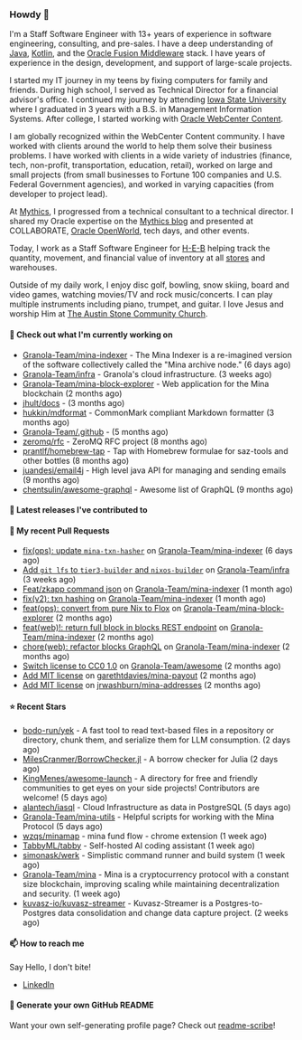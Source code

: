 ### Howdy 👋

I'm a Staff Software Engineer with 13+ years of experience in software engineering, consulting, and pre-sales. I have a deep understanding of [Java](https://www.oracle.com/java/), [Kotlin](https://kotlinlang.org/), and the [Oracle Fusion Middleware](https://www.oracle.com/middleware/) stack. I have years of experience in the design, development, and support of large-scale projects.

I started my IT journey in my teens by fixing computers for family and friends. During high school, I served as Technical Director for a financial advisor's office. I continued my journey by attending [Iowa State University](https://www.iastate.edu/) where I graduated in 3 years with a B.S. in Management Information Systems. After college, I started working with [Oracle WebCenter Content](https://docs.oracle.com/en/middleware/webcenter/content/12.2.1.4/).

I am globally recognized within the WebCenter Content community. I have worked with clients around the world to help them solve their business problems. I have worked with clients in a wide variety of industries (finance, tech, non-profit, transportation, education, retail), worked on large and small projects (from small businesses to Fortune 100 companies and U.S. Federal Government agencies), and worked in varying capacities (from developer to project lead).

At [Mythics](https://www.mythics.com/), I progressed from a technical consultant to a technical director. I shared my Oracle expertise on the [Mythics blog](https://mythics.com/blog/) and presented at COLLABORATE, [Oracle OpenWorld](https://www.oracle.com/cloudworld/), tech days, and other events.

Today, I work as a Staff Software Engineer for [H-E-B](https://digital.heb.com/) helping track the quantity, movement, and financial value of inventory at all [stores](https://heb.com/store-locations) and warehouses.

Outside of my daily work, I enjoy disc golf, bowling, snow skiing, board and video games, watching movies/TV and rock music/concerts. I can play multiple instruments including piano, trumpet, and guitar. I love Jesus and worship Him at [The Austin Stone Community Church](https://austinstone.org/).

#### 👷 Check out what I'm currently working on

- [Granola-Team/mina-indexer](https://github.com/Granola-Team/mina-indexer) - The Mina Indexer is a re-imagined version of the software collectively called the &#34;Mina archive node.&#34; (6 days ago)
- [Granola-Team/infra](https://github.com/Granola-Team/infra) - Granola&#39;s cloud infrastructure. (3 weeks ago)
- [Granola-Team/mina-block-explorer](https://github.com/Granola-Team/mina-block-explorer) - Web application for the Mina blockchain (2 months ago)
- [jhult/docs](https://github.com/jhult/docs) -  (3 months ago)
- [hukkin/mdformat](https://github.com/hukkin/mdformat) - CommonMark compliant Markdown formatter (3 months ago)
- [Granola-Team/.github](https://github.com/Granola-Team/.github) -  (5 months ago)
- [zeromq/rfc](https://github.com/zeromq/rfc) - ZeroMQ RFC project (8 months ago)
- [prantlf/homebrew-tap](https://github.com/prantlf/homebrew-tap) - Tap with Homebrew formulae for saz-tools and other bottles (8 months ago)
- [juandesi/email4j](https://github.com/juandesi/email4j) - High level java API for managing and sending emails (9 months ago)
- [chentsulin/awesome-graphql](https://github.com/chentsulin/awesome-graphql) - Awesome list of GraphQL (9 months ago)

#### 🔭 Latest releases I've contributed to


#### 🔨 My recent Pull Requests

- [fix(ops): update `mina-txn-hasher`](https://github.com/Granola-Team/mina-indexer/pull/1707) on [Granola-Team/mina-indexer](https://github.com/Granola-Team/mina-indexer) (6 days ago)
- [Add `git lfs` to `tier3-builder` and `nixos-builder`](https://github.com/Granola-Team/infra/pull/24) on [Granola-Team/infra](https://github.com/Granola-Team/infra) (3 weeks ago)
- [Feat/zkapp command json](https://github.com/Granola-Team/mina-indexer/pull/1681) on [Granola-Team/mina-indexer](https://github.com/Granola-Team/mina-indexer) (1 month ago)
- [fix(v2): txn hashing](https://github.com/Granola-Team/mina-indexer/pull/1680) on [Granola-Team/mina-indexer](https://github.com/Granola-Team/mina-indexer) (1 month ago)
- [feat(ops): convert from pure Nix to Flox](https://github.com/Granola-Team/mina-block-explorer/pull/1155) on [Granola-Team/mina-block-explorer](https://github.com/Granola-Team/mina-block-explorer) (2 months ago)
- [feat(web)!: return full block in blocks REST endpoint](https://github.com/Granola-Team/mina-indexer/pull/1660) on [Granola-Team/mina-indexer](https://github.com/Granola-Team/mina-indexer) (2 months ago)
- [chore(web): refactor blocks GraphQL](https://github.com/Granola-Team/mina-indexer/pull/1659) on [Granola-Team/mina-indexer](https://github.com/Granola-Team/mina-indexer) (2 months ago)
- [Switch license to CC0 1.0](https://github.com/Granola-Team/awesome/pull/1) on [Granola-Team/awesome](https://github.com/Granola-Team/awesome) (2 months ago)
- [Add MIT license](https://github.com/garethtdavies/mina-payout/pull/1) on [garethtdavies/mina-payout](https://github.com/garethtdavies/mina-payout) (2 months ago)
- [Add MIT license](https://github.com/jrwashburn/mina-addresses/pull/1) on [jrwashburn/mina-addresses](https://github.com/jrwashburn/mina-addresses) (2 months ago)

#### ⭐ Recent Stars

- [bodo-run/yek](https://github.com/bodo-run/yek) - A fast tool to read text-based files in a repository or directory, chunk them, and serialize them for LLM consumption.  (2 days ago)
- [MilesCranmer/BorrowChecker.jl](https://github.com/MilesCranmer/BorrowChecker.jl) - A borrow checker for Julia (2 days ago)
- [KingMenes/awesome-launch](https://github.com/KingMenes/awesome-launch) - A directory for free and friendly communities to get eyes on your side projects! Contributors are welcome! (5 days ago)
- [alantech/iasql](https://github.com/alantech/iasql) - Cloud Infrastructure as data in PostgreSQL (5 days ago)
- [Granola-Team/mina-utils](https://github.com/Granola-Team/mina-utils) - Helpful scripts for working with the Mina Protocol (5 days ago)
- [wzqs/minamap](https://github.com/wzqs/minamap) - mina fund flow - chrome extension (1 week ago)
- [TabbyML/tabby](https://github.com/TabbyML/tabby) - Self-hosted AI coding assistant (1 week ago)
- [simonask/werk](https://github.com/simonask/werk) - Simplistic command runner and build system (1 week ago)
- [Granola-Team/mina](https://github.com/Granola-Team/mina) - Mina is a cryptocurrency protocol with a constant size blockchain, improving scaling while maintaining decentralization and security. (1 week ago)
- [kuvasz-io/kuvasz-streamer](https://github.com/kuvasz-io/kuvasz-streamer) - Kuvasz-Streamer is a Postgres-to-Postgres data consolidation and change data capture project. (2 weeks ago)

#### 📫 How to reach me

Say Hello, I don't bite!

- [LinkedIn](https://www.linkedin.com/in/jonathanhult/)

#### 📖 Generate your own GitHub README

Want your own self-generating profile page? Check out [readme-scribe](https://github.com/muesli/readme-scribe)!

